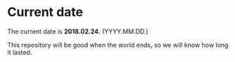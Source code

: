 # Current date

The current date is **2018.02.24.** (YYYY.MM.DD.)

This repository will be good when the world ends, so we will know how long it lasted.